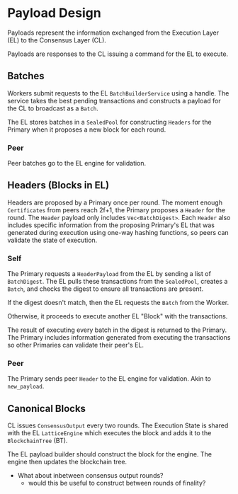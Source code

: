 # Payload Design
Payloads represent the information exchanged from the Execution Layer (EL) to the Consensus Layer (CL).

Payloads are responses to the CL issuing a command for the EL to execute.

## Batches
Workers submit requests to the EL `BatchBuilderService` using a handle. The service takes the best pending transactions and constructs a payload for the CL to broadcast as a `Batch`.

The EL stores batches in a `SealedPool` for constructing `Headers` for the Primary when it proposes a new block for each round.

### Peer
Peer batches go to the EL engine for validation.

## Headers (Blocks in EL)
Headers are proposed by a Primary once per round. The moment enough `Certificates` from peers reach 2f+1, the Primary proposes a `Header` for the round. The `Header` payload only includes `Vec<BatchDigest>`. Each `Header` also includes specific information from the proposing Primary's EL that was generated during execution using one-way hashing functions, so peers can validate the state of execution.

### Self
The Primary requests a `HeaderPayload` from the EL by sending a list of `BatchDigest`. The EL pulls these transactions from the `SealedPool`, creates a `Batch`, and checks the digest to ensure all transactions are present.

If the digest doesn't match, then the EL requests the `Batch` from the Worker.

Otherwise, it proceeds to execute another EL "Block" with the transactions.

The result of executing every batch in the digest is returned to the Primary. The Primary includes information generated from executing the transactions so other Primaries can validate their peer's EL.

### Peer
The Primary sends peer `Header` to the EL engine for validation. Akin to `new_payload`.

## Canonical Blocks
CL issues `ConsensusOutput` every two rounds. The Execution State is shared with the EL `LatticeEngine` which executes the block and adds it to the `BlockchainTree` (BT).

The EL payload builder should construct the block for the engine. The engine then updates the blockchain tree.
- What about inbetween consensus output rounds?
    - would this be useful to construct between rounds of finality?
